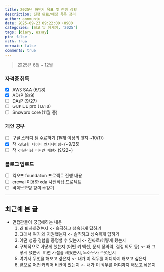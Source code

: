 ```yaml
---
title: 2025년 하반기 목표 및 진행 상황
description: 진행 완료/예정 목록 정리
author: annmunju
date: 2025-09-23 09:22:00 +0900
categories: [회고 및 에세이, '2025']
tags: [diary, essay]
pin: false
math: true
mermaid: false
comments: true
---
```


> 2025년 6월 ~ 12월

### 자격증 취득

- [x] AWS SAA (6/28)
- [x] ADsP (8/9)
- [ ] DAsP (9/27)
- [ ] GCP DE pro (10/18)
- [ ] Snowpro core (11월 중)

### 개인 공부

- [ ] 구글 스터디 잼 수료하기 (15개 이상의 뱃지 ~10/17)
- [x] 책 `<견고한 데이터 엔지니어링>` (~9/25)
- [ ] 책 `<머신러닝 디자인 패턴>` (9/22~)

### 블로그 업로드

- [ ] 킥오프 foundation 프로젝트 진행 내용
- [ ] crewai 이용한 eda 사전작업 프로젝트
- [ ] 바이브코딩 강의 수강기

---

## 최근에 본 글

- 면접관들이 궁금해하는 내용
    1. 왜 퇴사하려는지 <- 솔직하고 성숙하게 답하기
    2. 그래서 여기 왜 지원했는지 <- 솔직하고 성숙하게 답하기
    3. 어떤 성공 경험을 증명할 수 있는지 <- 진짜로/어떻게 했는지
    4. 구체적으로 어떻게 했는지 (어떤 키 액션, 문제 정의력, 결정 의도 등) <- 왜 그렇게 했는지, 어떤 가설을 세웠는지, 노하우가 무엇인지
    5. 여기서 무엇을 해보고 싶은지 <- 내가 이 직무를 어디까지 해보고 싶은지
    6. 앞으로 어떤 커리어 비전이 있는지 <- 내가 이 직무를 어디까지 해보고 싶은지